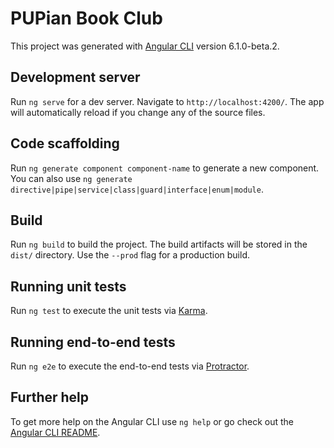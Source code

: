 # PUPian Book Club

This project was generated with [Angular CLI][1] version 6.1.0-beta.2.

## Development server

Run `ng serve` for a dev server. Navigate to `http://localhost:4200/`. The app will automatically reload if you change any of the source files.

## Code scaffolding

Run `ng generate component component-name` to generate a new component. You can also use `ng generate directive|pipe|service|class|guard|interface|enum|module`.

## Build

Run `ng build` to build the project. The build artifacts will be stored in the `dist/` directory. Use the `--prod` flag for a production build.

## Running unit tests

Run `ng test` to execute the unit tests via [Karma][2].

## Running end-to-end tests

Run `ng e2e` to execute the end-to-end tests via [Protractor][3].

## Further help

To get more help on the Angular CLI use `ng help` or go check out the [Angular CLI README][4].

[1]:	https://github.com/angular/angular-cli
[2]:	https://karma-runner.github.io
[3]:	http://www.protractortest.org/
[4]:	https://github.com/angular/angular-cli/blob/master/README.md